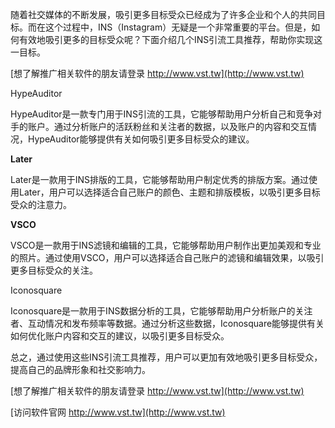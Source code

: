 随着社交媒体的不断发展，吸引更多目标受众已经成为了许多企业和个人的共同目标。而在这个过程中，INS（Instagram）无疑是一个非常重要的平台。但是，如何有效地吸引更多的目标受众呢？下面介绍几个INS引流工具推荐，帮助你实现这一目标。

[想了解推广相关软件的朋友请登录 http://www.vst.tw](http://www.vst.tw)

HypeAuditor

HypeAuditor是一款专门用于INS引流的工具，它能够帮助用户分析自己和竞争对手的账户。通过分析账户的活跃粉丝和关注者的数据，以及账户的内容和交互情况，HypeAuditor能够提供有关如何吸引更多目标受众的建议。

**Later**

Later是一款用于INS排版的工具，它能够帮助用户制定优秀的排版方案。通过使用Later，用户可以选择适合自己账户的颜色、主题和排版模板，以吸引更多目标受众的注意力。

**VSCO**

VSCO是一款用于INS滤镜和编辑的工具，它能够帮助用户制作出更加美观和专业的照片。通过使用VSCO，用户可以选择适合自己账户的滤镜和编辑效果，以吸引更多目标受众的关注。

Iconosquare

Iconosquare是一款用于INS数据分析的工具，它能够帮助用户分析账户的关注者、互动情况和发布频率等数据。通过分析这些数据，Iconosquare能够提供有关如何优化账户内容和交互的建议，以吸引更多目标受众。

总之，通过使用这些INS引流工具推荐，用户可以更加有效地吸引更多目标受众，提高自己的品牌形象和社交影响力。

[想了解推广相关软件的朋友请登录 http://www.vst.tw](http://www.vst.tw)


[访问软件官网 http://www.vst.tw](http://www.vst.tw)
